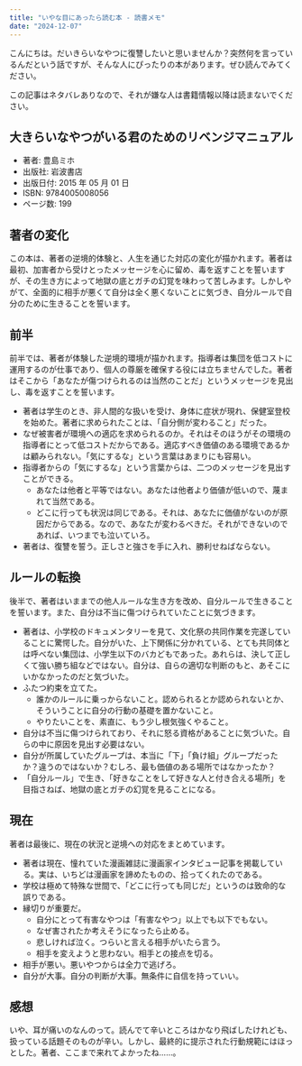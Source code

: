 ```yaml
---
title: "いやな目にあったら読む本 - 読書メモ"
date: "2024-12-07"
---
```


こんにちは。だいきらいなやつに復讐したいと思いませんか？突然何を言っているんだという話ですが、そんな人にぴったりの本があります。ぜひ読んでみてください。

この記事はネタバレありなので、それが嫌な人は書籍情報以降は読まないでください。

## 大きらいなやつがいる君のためのリベンジマニュアル

- 著者: 豊島ミホ
- 出版社: 岩波書店
- 出版日付: 2015 年 05 月 01 日
- ISBN: 9784005008056
- ページ数: 199

## 著者の変化

この本は、著者の逆境的体験と、人生を通じた対応の変化が描かれます。著者は最初、加害者から受けとったメッセージを心に留め、毒を返すことを誓いますが、その生き方によって地獄の底とガチの幻覚を味わって苦しみます。しかしやがて、全面的に相手が悪くて自分は全く悪くないことに気づき、自分ルールで自分のために生きることを誓います。

## 前半

前半では、著者が体験した逆境的環境が描かれます。指導者は集団を低コストに運用するのが仕事であり、個人の尊厳を確保する役には立ちませんでした。著者はそこから「あなたが傷つけられるのは当然のことだ」というメッセージを見出し、毒を返すことを誓います。

- 著者は学生のとき、非人間的な扱いを受け、身体に症状が現れ、保健室登校を始めた。著者に求められたことは、「自分側が変わること」だった。
- なぜ被害者が環境への適応を求められるのか。それはそのほうがその環境の指導者にとって低コストだからである。適応すべき価値のある環境であるかは顧みられない。「気にするな」という言葉はあまりにも容易い。
- 指導者からの「気にするな」という言葉からは、二つのメッセージを見出すことができる。
	- あなたは他者と平等ではない。あなたは他者より価値が低いので、蔑まれて当然である。
	- どこに行っても状況は同じである。それは、あなたに価値がないのが原因だからである。なので、あなたが変わるべきだ。それができないのであれば、いつまでも泣いていろ。
- 著者は、復讐を誓う。正しさと強さを手に入れ、勝利せねばならない。

## ルールの転換

後半で、著者はいままでの他人ルールな生き方を改め、自分ルールで生きることを誓います。また、自分は不当に傷つけられていたことに気づきます。

- 著者は、小学校のドキュメンタリーを見て、文化祭の共同作業を完遂していることに驚愕した。自分がいた、上下関係に分かれている、とても共同体とは呼べない集団は、小学生以下のバカどもであった。あれらは、決して正しくて強い勝ち組などではない。自分は、自らの適切な判断のもと、あそこにいかなかったのだと気づいた。
- ふたつ約束を立てた。
	- 誰かのルールに乗っからないこと。認められるとか認められないとか、そういうことに自分の行動の基礎を置かないこと。
	- やりたいことを、素直に、もう少し根気強くやること。
- 自分は不当に傷つけられており、それに怒る資格があることに気づいた。自らの中に原因を見出す必要はない。
- 自分が所属していたグループは、本当に「下」「負け組」グループだったか？違うのではないか？むしろ、最も価値のある場所ではなかったか？
- 「自分ルール」で生き、「好きなことをして好きな人と付き合える場所」を目指さねば、地獄の底とガチの幻覚を見ることになる。

## 現在

著者は最後に、現在の状況と逆境への対応をまとめています。

- 著者は現在、憧れていた漫画雑誌に漫画家インタビュー記事を掲載している。実は、いちどは漫画家を諦めたものの、拾ってくれたのである。
- 学校は極めて特殊な世間で、「どこに行っても同じだ」というのは致命的な誤りである。
- 縁切りが重要だ。
	- 自分にとって有害なやつは「有害なやつ」以上でも以下でもない。
	- なぜ害されたか考えそうになったら止める。
	- 悲しければ泣く。つらいと言える相手がいたら言う。
	- 相手を変えようと思わない。相手との接点を切る。
- 相手が悪い。悪いやつからは全力で逃げろ。
- 自分が大事。自分の判断が大事。無条件に自信を持っていい。

## 感想

いや、耳が痛いのなんのって。読んでて辛いところはかなり飛ばしたけれども、扱っている話題そのものが辛い。しかし、最終的に提示された行動規範にはほっとした。著者、ここまで来れてよかったね……。